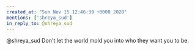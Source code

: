 ```yaml
---
created_at: "Sun Nov 15 12:46:39 +0000 2020"
mentions: ['shreya_sud']
in_reply_to: @shreya_sud
---
```


@shreya_sud Don't let the world mold you into who they want you to be.